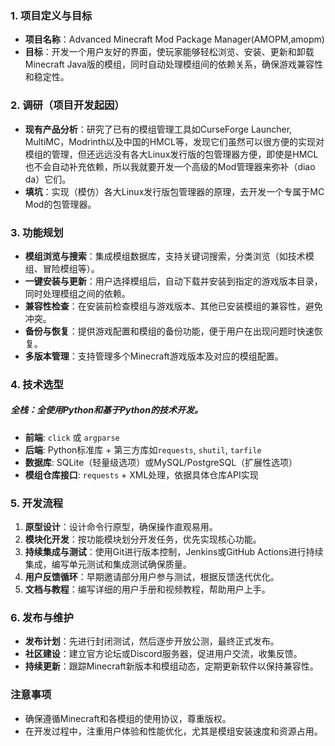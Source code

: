 ﻿### 1. 项目定义与目标

- **项目名称**：Advanced Minecraft Mod Package Manager(AMOPM,amopm)
- **目标**：开发一个用户友好的界面，使玩家能够轻松浏览、安装、更新和卸载Minecraft Java版的模组，同时自动处理模组间的依赖关系，确保游戏兼容性和稳定性。

### 2. 调研（项目开发起因）

- **现有产品分析**：研究了已有的模组管理工具如CurseForge Launcher, MultiMC，Modrinth以及中国的HMCL等，发现它们虽然可以很方便的实现对模组的管理，但还远远没有各大Linux发行版的包管理器方便，即使是HMCL也不会自动补充依赖，所以我就要开发一个高级的Mod管理器来弥补（diao da）它们。
- **填坑**：实现（模仿）各大Linux发行版包管理器的原理，去开发一个专属于MC Mod的包管理器。

### 3. 功能规划

- **模组浏览与搜索**：集成模组数据库，支持关键词搜索，分类浏览（如技术模组、冒险模组等）。
- **一键安装与更新**：用户选择模组后，自动下载并安装到指定的游戏版本目录，同时处理模组之间的依赖。
- **兼容性检查**：在安装前检查模组与游戏版本、其他已安装模组的兼容性，避免冲突。
- **备份与恢复**：提供游戏配置和模组的备份功能，便于用户在出现问题时快速恢复。
- **多版本管理**：支持管理多个Minecraft游戏版本及对应的模组配置。

### 4. 技术选型

##### **全栈**：全使用Python和基于Python的技术开发。
- **前端**: `click` 或 `argparse`
- **后端**: Python标准库 + 第三方库如`requests`, `shutil`, `tarfile`
- **数据库**: SQLite（轻量级选项）或MySQL/PostgreSQL（扩展性选项）
- **模组仓库接口**: `requests` + XML处理，依据具体仓库API实现


### 5. 开发流程

1. **原型设计**：设计命令行原型，确保操作直观易用。
2. **模块化开发**：按功能模块划分开发任务，优先实现核心功能。
3. **持续集成与测试**：使用Git进行版本控制，Jenkins或GitHub Actions进行持续集成，编写单元测试和集成测试确保质量。
4. **用户反馈循环**：早期邀请部分用户参与测试，根据反馈迭代优化。
5. **文档与教程**：编写详细的用户手册和视频教程，帮助用户上手。

### 6. 发布与维护

- **发布计划**：先进行封闭测试，然后逐步开放公测，最终正式发布。
- **社区建设**：建立官方论坛或Discord服务器，促进用户交流，收集反馈。
- **持续更新**：跟踪Minecraft新版本和模组动态，定期更新软件以保持兼容性。

### 注意事项

- 确保遵循Minecraft和各模组的使用协议，尊重版权。
- 在开发过程中，注重用户体验和性能优化，尤其是模组安装速度和资源占用。
